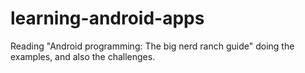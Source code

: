 learning-android-apps
=====================

Reading "Android programming: The big nerd ranch guide" doing the examples, and also the challenges.
